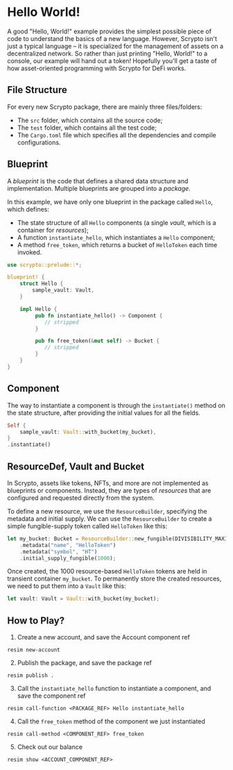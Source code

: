 # Hello World!

A good "Hello, World!" example provides the simplest possible piece of code to understand the basics of a new language. However, Scrypto isn't just a typical language – it is specialized for the management of assets on a decentralized network. So rather than just printing "Hello, World!" to a console, our example will hand out a token! Hopefully you'll get a taste of how asset-oriented programming with Scrypto for DeFi works.

## File Structure

For every new Scrypto package, there are mainly three files/folders:
- The `src` folder, which contains all the source code;
- The `test` folder, which contains all the test code;
- The `Cargo.toml` file which specifies all the dependencies and compile configurations.

## Blueprint

A *blueprint* is the code that defines a shared data structure and implementation. Multiple blueprints are grouped into a *package*.

In this example, we have only one blueprint in the package called `Hello`, which defines:

* The state structure of all `Hello` components (a single *vault*, which is a container for *resources*);
* A function `instantiate_hello`,  which instantiates a `Hello` component;
* A method `free_token`, which returns a bucket of `HelloToken` each time invoked.

```rust
use scrypto::prelude::*;

blueprint! {
    struct Hello {
        sample_vault: Vault,
    }

    impl Hello {
         pub fn instantiate_hello() -> Component {
            // stripped
         }

         pub fn free_token(&mut self) -> Bucket {
            // stripped
         }
    }
}
```

## Component

The way to instantiate a component is through the `instantiate()` method on the state structure, after providing the initial values for all the fields.

```rust
Self {
    sample_vault: Vault::with_bucket(my_bucket),
}
.instantiate()
```

## ResourceDef, Vault and Bucket

In Scrypto, assets like tokens, NFTs, and more are not implemented as blueprints or components. Instead, they are types of *resources* that are configured and requested directly from the system.

To define a new resource, we use the `ResourceBuilder`, specifying the metadata and initial supply. We can use the `ResourceBuilder` to create a simple fungible-supply token called `HelloToken` like this:

```rust
let my_bucket: Bucket = ResourceBuilder::new_fungible(DIVISIBILITY_MAXIMUM)
    .metadata("name", "HelloToken")
    .metadata("symbol", "HT")
    .initial_supply_fungible(1000);
```

Once created, the 1000 resource-based `HelloToken` tokens are held in transient container `my_bucket`. To permanently store the created resources, we need to put them into a `Vault` like this:
```rust
let vault: Vault = Vault::with_bucket(my_bucket);
```

## How to Play?

1. Create a new account, and save the Account component ref
```
resim new-account
```
2. Publish the package, and save the package ref
```
resim publish .
```
3. Call the `instantiate_hello` function to instantiate a component, and save the component ref
```
resim call-function <PACKAGE_REF> Hello instantiate_hello
```
4. Call the `free_token` method of the component we just instantiated
```
resim call-method <COMPONENT_REF> free_token
```
5. Check out our balance
```
resim show <ACCOUNT_COMPONENT_REF>
```
